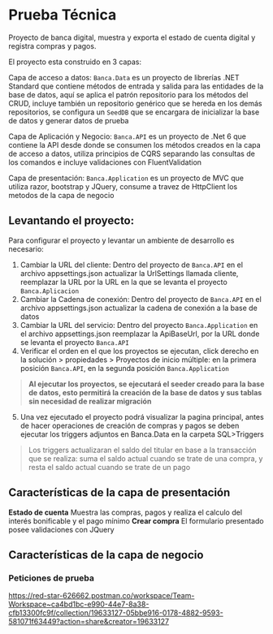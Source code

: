 # Prueba Técnica 

Proyecto de banca digital, muestra y exporta el estado de cuenta digital y registra compras y pagos.

El proyecto esta construido en 3 capas:

 Capa de acceso a datos: `Banca.Data` es un proyecto de librerías .NET Standard que contiene métodos de entrada y salida para las entidades de la base de datos, aquí se aplica el patrón repositorio para los métodos del CRUD, incluye también un repositorio genérico que se hereda en los demás repositorios, se configura un `SeedDB` que se encargara de inicializar la base de datos y generar datos de prueba 

Capa de Aplicación y Negocio: `Banca.API`  es un proyecto de .Net 6 que contiene la API desde donde se consumen los métodos creados en la capa de acceso a datos, utiliza principios de CQRS separando las consultas de los comandos e incluye validaciones con FluentValidation

Capa de presentación: `Banca.Application` es un proyecto de MVC que utiliza razor, bootstrap y JQuery, consume a travez de HttpClient los metodos de la capa de negocio

## Levantando el proyecto:

Para configurar el proyecto y levantar un ambiente de desarrollo es necesario: 

1. Cambiar la URL del cliente: Dentro del proyecto de `Banca.API` en el archivo appsettings.json actualizar la UrlSettings llamada cliente, reemplazar la URL por la URL en la que se levanta el proyecto `Banca.Aplicacion`
2. Cambiar la Cadena de conexión: Dentro del proyecto de `Banca.API` en el archivo appsettings.json actualizar la cadena de conexión a la base de datos 
3. Cambiar la URL del servicio: Dentro del proyecto `Banca.Application` en el archivo appsettings.json reemplazar la ApiBaseUrl, por la URL donde se levanta el proyecto `Banca.API`
4. Verificar el orden en el que los proyectos se ejecutan, click derecho en la solución > propiedades > Proyectos de inicio múltiple: en la primera posición `Banca.API`, en la segunda posición `Banca.Application` 

> **Al ejecutar los proyectos, se ejecutará el seeder creado para la base de datos, esto permitirá la creación de la base de datos y sus tablas sin necesidad de realizar migración**
5. Una vez ejecutado el proyecto podrá visualizar la pagina principal, antes de hacer operaciones de creación de compras y pagos se deben ejecutar los triggers adjuntos en Banca.Data en la carpeta SQL>Triggers
> Los triggers actualizaran el saldo del titular en base a la transacción que se realiza: suma el saldo actual cuando se trate de una compra, y resta el saldo actual cuando se trate de un pago



## Características de la capa de presentación
**Estado de cuenta**
Muestra las compras, pagos y realiza el calculo del interés bonificable y el pago mínimo 
**Crear compra**
El formulario presentado posee validaciones con JQuery

## Características de la capa de negocio


### Peticiones de prueba
https://red-star-626662.postman.co/workspace/Team-Workspace~ca4bd1bc-e990-44e7-8a38-cfb13300fc9f/collection/19633127-05bbe916-0178-4882-9593-581071f63449?action=share&creator=19633127


